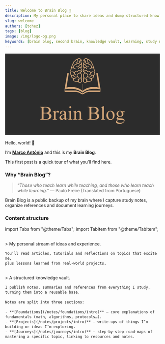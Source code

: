 ```yaml
---
title: Welcome to Brain Blog 🎉
description: My personal place to share ideas and dump structured knowledge.
slug: welcome
authors: [tchez]
tags: [blog]
image: /img/logo-og.png
keywords: [brain blog, second brain, knowledge vault, learning, study notes]
---
```


![Brain Blog](/img/logo-og.png)

Hello, world! 👋

<!-- TODO: Adicionar link para o about me depois -->

I’m **[Marco Antônio](https://www.linkedin.com/in/tchez)** and this is my **Brain Blog**.

This first post is a quick tour of what you’ll find here.

<!-- truncate -->

### Why “Brain Blog”?

> _“Those who teach learn while teaching, and those who learn teach while learning.”_
> — Paulo Freire (Translated from Portuguese)

Brain Blog is a public backup of my brain where I capture study notes,
organize references and document learning journeys.

### Content structure

import Tabs from "@theme/Tabs";
import TabItem from "@theme/TabItem";

<Tabs defaultValue="blog">
  <TabItem value="blog" label="Blog">
    <br/>
    > My personal stream of ideas and experience.
    
    You’ll read articles, tutorials and reflections on topics that excite me,
    plus lessons learned from real‑world projects.
  </TabItem>
  <TabItem value="notes" label="Notes">
    <br/>
    > A structured knowledge vault.
    
    I publish notes, summaries and references from everything I study,
    turning them into a reusable base.
    
    Notes are split into three sections:
    
    - **[Foundations](/notes/foundations/intro)** – core explanations of fundamentals (math, algorithms, protocols…).
    - **[Projects](/notes/projects/intro)** – write‑ups of things I’m building or ideas I’m exploring.
    - **[Journeys](/notes/journeys/intro)** – step‑by‑step road‑maps of mastering a specific topic, linking to resources and notes.
  </TabItem>
</Tabs>
